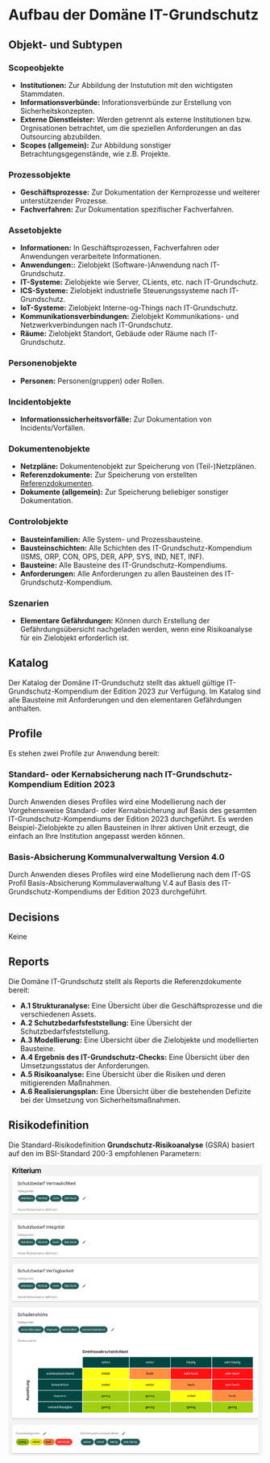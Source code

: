 # Aufbau der Domäne IT-Grundschutz

## Objekt- und Subtypen

### Scopeobjekte

- **Institutionen:** Zur Abbildung der Instutution mit den wichtigsten Stammdaten.
- **Informationsverbünde:** Inforationsverbünde zur Erstellung von Sicherheitskonzepten.
- **Externe Dienstleister:** Werden getrennt als externe Institutionen bzw. Orgnisationen betrachtet, um die speziellen Anforderungen an das Outsourcing abzubilden.
- **Scopes (allgemein):** Zur Abbildung sonstiger Betrachtungsgegenstände, wie z.B. Projekte.

### Prozessobjekte

- **Geschäftsprozesse:** Zur Dokumentation der Kernprozesse und weiterer unterstützender Prozesse.
- **Fachverfahren:** Zur Dokumentation spezifischer Fachverfahren.

### Assetobjekte

- **Informationen:** In Geschäftsprozessen, Fachverfahren oder Anwendungen verarbeitete Informationen.
- **Anwendungen::** Zielobjekt (Software-)Anwendung nach IT-Grundschutz.
- **IT-Systeme:** Zielobjekte wie Server, CLients, etc. nach IT-Grundschutz.
- **ICS-Systeme:** Zielobjekt industrielle Steuerungssysteme nach IT-Grundschutz.
- **IoT-Systeme:** Zielobjekt Interne-og-Things nach IT-Grundschutz.
- **Kommunikationsverbindungen:** Zielobjekt Kommunikations- und Netzwerkverbindungen nach IT-Grundschutz.
- **Räume:** Zielobjekt Standort, Gebäude oder Räume nach IT-Grundschutz.

### Personenobjekte

- **Personen:** Personen(gruppen) oder Rollen.

### Incidentobjekte

- **Informationssicherheitsvorfälle:** Zur Dokumentation von Incidents/Vorfällen.

### Dokumentenobjekte

- **Netzpläne:** Dokumentenobjekt zur Speicherung von (Teil-)Netzplänen.
- **Referenzdokumente:** Zur Speicherung von erstellten [Referenzdokumenten](#reports).
- **Dokumente (allgemein):** Zur Speicherung beliebiger sonstiger Dokumentation.

### Controlobjekte

- **Bausteinfamilien:** Alle System- und Prozessbausteine.
- **Bausteinschichten:** Alle Schichten des IT-Grundschutz-Kompendium (ISMS, ORP, CON, OPS, DER, APP, SYS, IND, NET, INF).
- **Bausteine:** Alle Bausteine des IT-Grundschutz-Kompendiums.
- **Anforderungen:** Alle Anforderungen zu allen Bausteinen des IT-Grundschutz-Kompendium.

### Szenarien

- **Elementare Gefährdungen:** Können durch Erstellung der Gefährdungsübersicht nachgeladen werden, wenn eine Risikoanalyse für ein Zielobjekt erforderlich ist.

## Katalog

Der Katalog der Domäne IT-Grundschutz stellt das aktuell gültige IT-Grundschutz-Kompendium der Edition 2023 zur Verfügung. Im Katalog sind alle Bausteine mit Anforderungen und den elementaren Gefährdungen anthalten.

## Profile

Es stehen zwei Profile zur Anwendung bereit:

### Standard- oder Kernabsicherung nach IT-Grundschutz-Kompendium Edition 2023

Durch Anwenden dieses Profiles wird eine Modellierung nach der Vorgehensweise Standard- oder Kernabsicherung auf Basis des gesamten IT-Grundschutz-Kompendiums der Edition 2023 durchgeführt. Es werden Beispiel-Zielobjekte zu allen Bausteinen in Ihrer aktiven Unit erzeugt, die einfach an Ihre Institution angepasst werden können.

### Basis-Absicherung Kommunalverwaltung Version 4.0

Durch Anwenden dieses Profiles wird eine Modellierung nach dem IT-GS Profil Basis-Absicherung Kommulaverwaltung V.4 auf Basis des IT-Grundschutz-Kompendiums der Edition 2023 durchgeführt.

## Decisions

Keine

## Reports

Die Domäne IT-Grundschutz stellt als Reports die Referenzdokumente bereit:

- **A.1 Strukturanalyse:** Eine Übersicht über die Geschäftsprozesse und die verschiedenen Assets.
- **A.2 Schutzbedarfsfeststellung:** Eine Übersicht der Schutzbedarfsfeststellung.
- **A.3 Modellierung:** Eine Übersicht über die Zielobjekte und modellierten Bausteine.
- **A.4 Ergebnis des IT-Grundschutz-Checks:** Eine Übersicht über den Umsetzungsstatus der Anforderungen.
- **A.5 Risikoanalyse:** Eine Übersicht über die Risiken und deren mitigierenden Maßnahmen.
- **A.6 Realisierungsplan:** Eine Übersicht über die bestehenden Defizite bei der Umsetzung von Sicherheitsmaßnahmen.

## Risikodefinition

Die Standard-Risikodefinition **Grundschutz-Risikoanalyse** (GSRA) basiert auf den im BSI-Standard 200-3 empfohlenen Parametern:

![GSRA](/assets/domain-it-gs/verinice-31_gsra.de.png)
